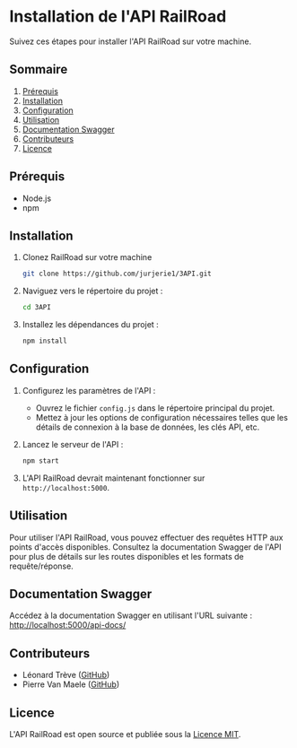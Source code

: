 # Installation de l'API RailRoad

Suivez ces étapes pour installer l'API RailRoad sur votre machine.

## Sommaire

1. [Prérequis](#prérequis)
2. [Installation](#installation)
3. [Configuration](#configuration)
4. [Utilisation](#utilisation)
5. [Documentation Swagger](#documentation-swagger)
6. [Contributeurs](#contributeurs)
7. [Licence](#licence)

## Prérequis

- Node.js
- npm

## Installation

1. Clonez RailRoad sur votre machine

    ```bash
    git clone https://github.com/jurjerie1/3API.git
    ```

2. Naviguez vers le répertoire du projet :

    ```bash
    cd 3API
    ```

3. Installez les dépendances du projet :

    ```bash
    npm install
    ```

## Configuration

1. Configurez les paramètres de l'API :

    - Ouvrez le fichier `config.js` dans le répertoire principal du projet.
    - Mettez à jour les options de configuration nécessaires telles que les détails de connexion à la base de données, les clés API, etc.

2. Lancez le serveur de l'API :

    ```bash
    npm start
    ```

3. L'API RailRoad devrait maintenant fonctionner sur `http://localhost:5000`.

## Utilisation

Pour utiliser l'API RailRoad, vous pouvez effectuer des requêtes HTTP aux points d'accès disponibles. Consultez la documentation Swagger de l'API pour plus de détails sur les routes disponibles et les formats de requête/réponse.

## Documentation Swagger

Accédez à la documentation Swagger en utilisant l'URL suivante : [http://localhost:5000/api-docs/](http://localhost:5000/api-docs/)

## Contributeurs

- Léonard Trève ([GitHub](https://github.com/Maddogos))
- Pierre Van Maele ([GitHub](https://github.com/jurjerie1))

## Licence

L'API RailRoad est open source et publiée sous la [Licence MIT](./LICENSE).
